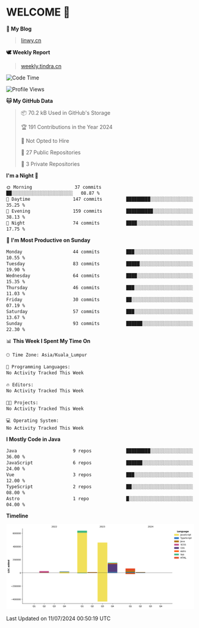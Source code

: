 # WELCOME 👋

**🐶 My Blog**
> [linwy.cn](linwy.cn)

**🕊️ Weekly Report**
> [weekly.tindra.cn](weekly.tindra.cn)
<!--START_SECTION:waka-->
![Code Time](http://img.shields.io/badge/Code%20Time-986%20hrs%207%20mins-blue)

![Profile Views](http://img.shields.io/badge/Profile%20Views-0-blue)

**🐱 My GitHub Data** 

> 📦 70.2 kB Used in GitHub's Storage 
 > 
> 🏆 191 Contributions in the Year 2024
 > 
> 🚫 Not Opted to Hire
 > 
> 📜 27 Public Repositories 
 > 
> 🔑 3 Private Repositories 
 > 
**I'm a Night 🦉** 

```text
🌞 Morning                37 commits          ██░░░░░░░░░░░░░░░░░░░░░░░   08.87 % 
🌆 Daytime                147 commits         █████████░░░░░░░░░░░░░░░░   35.25 % 
🌃 Evening                159 commits         ██████████░░░░░░░░░░░░░░░   38.13 % 
🌙 Night                  74 commits          ████░░░░░░░░░░░░░░░░░░░░░   17.75 % 
```
📅 **I'm Most Productive on Sunday** 

```text
Monday                   44 commits          ███░░░░░░░░░░░░░░░░░░░░░░   10.55 % 
Tuesday                  83 commits          █████░░░░░░░░░░░░░░░░░░░░   19.90 % 
Wednesday                64 commits          ████░░░░░░░░░░░░░░░░░░░░░   15.35 % 
Thursday                 46 commits          ███░░░░░░░░░░░░░░░░░░░░░░   11.03 % 
Friday                   30 commits          ██░░░░░░░░░░░░░░░░░░░░░░░   07.19 % 
Saturday                 57 commits          ███░░░░░░░░░░░░░░░░░░░░░░   13.67 % 
Sunday                   93 commits          ██████░░░░░░░░░░░░░░░░░░░   22.30 % 
```


📊 **This Week I Spent My Time On** 

```text
🕑︎ Time Zone: Asia/Kuala_Lumpur

💬 Programming Languages: 
No Activity Tracked This Week

🔥 Editors: 
No Activity Tracked This Week

🐱‍💻 Projects: 
No Activity Tracked This Week

💻 Operating System: 
No Activity Tracked This Week
```

**I Mostly Code in Java** 

```text
Java                     9 repos             █████████░░░░░░░░░░░░░░░░   36.00 % 
JavaScript               6 repos             ██████░░░░░░░░░░░░░░░░░░░   24.00 % 
Vue                      3 repos             ███░░░░░░░░░░░░░░░░░░░░░░   12.00 % 
TypeScript               2 repos             ██░░░░░░░░░░░░░░░░░░░░░░░   08.00 % 
Astro                    1 repo              █░░░░░░░░░░░░░░░░░░░░░░░░   04.00 % 
```



**Timeline**

![Lines of Code chart](https://raw.githubusercontent.com/rieraa/rieraa/main/assets/bar_graph.png)


 Last Updated on 11/07/2024 00:50:19 UTC
<!--END_SECTION:waka-->
